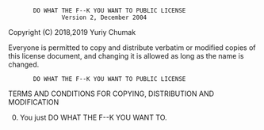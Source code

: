            DO WHAT THE F--K YOU WANT TO PUBLIC LICENSE
                   Version 2, December 2004
 
Copyright (C) 2018,2019 Yuriy Chumak

Everyone is permitted to copy and distribute verbatim or modified
copies of this license document, and changing it is allowed as long
as the name is changed.
 
           DO WHAT THE F--K YOU WANT TO PUBLIC LICENSE
  TERMS AND CONDITIONS FOR COPYING, DISTRIBUTION AND MODIFICATION

 0. You just DO WHAT THE F--K YOU WANT TO.
 